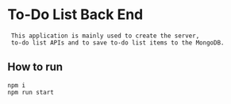 # To-Do List Back End

     This application is mainly used to create the server,
     to-do list APIs and to save to-do list items to the MongoDB.
  
## How to run

    npm i
    npm run start

